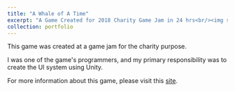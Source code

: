 ```yaml
---
title: "A Whale of A Time"
excerpt: "A Game Created for 2018 Charity Game Jam in 24 hrs<br/><img src='/images/A Whale of A Time.png'>"
collection: portfolio
---
```


This game was created at a game jam for the charity purpose.

I was one of the game's programmers, and my primary responsibility was to create the UI system using Unity.

For more information about this game, please visit this [site](https://dpandaheart.itch.io/whale-of-a-time).
